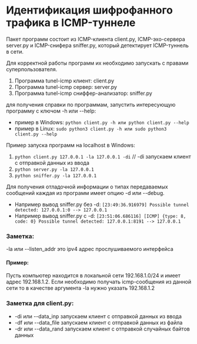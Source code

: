 # Идентификация шифрофанного трафика в ICMP-туннеле

Пакет программ состоит из ICMP-клиента client.py, ICMP-эхо-сервера server.py и ICMP-снифера sniffer.py, который детектирует ICMP-туннель в сети.

Для корректной работы программ их необходимо запускать с правами суперпользователя.

1. Программа tunel-icmp клиент: client.py
2. Программа tunel-icmp сервер: server.py
3. Программа tunel-icmp сниффер-анализатор: sniffer.py

для получения справки по программам, запустить интересующую программу с ключом -h или --help:
* пример в Windows: `python client.py -h или python client.py --help`
* пример в Linux: `sudo python3 client.py -h или sudo python3 client.py --help`

Пример запуска программ на localhost в Windows:
1. `python client.py 127.0.0.1 -la 127.0.0.1 -di`			// -di запускаем клиент с отправкой данных из ввода
2. `python server.py -la 127.0.0.1`
3. `python sniffer.py -la 127.0.0.1`

Для получения отладочной информации о типах передаваемых сообщений каждая из программ имеет опцию -d или --debug.
* Например вывод sniffer.py без -d: `[23:49:36.916979] Possible tunnel detected: 127.0.0.1:0 --> 127.0.0.1`
* Например вывод sniffer.py с -d: `[23:51:06.686116] [ICMP] {type: 8, code: 0} Possible tunnel detected: 127.0.0.1:8191 --> 127.0.0.1`


### Заметка: 
-la или --listen_addr это ipv4 адрес прослушиваемого интерфейса
#### Пример:
Пусть компьютер находится в локальной сети 192.168.1.0/24 и имеет адрес 192.168.1.2.
Если необходимо получать icmp-сообщения из данной сети то в качестве аргумента -la нужно указать 192.168.1.2

### Заметка для client.py:
* -di или --data_inp запускаем клиент с отправкой данных из ввода
* -df или --data_file запускаем клиент с отправкой данных из файла 
* -dr или --data_rand запускаем клиент с отправкой случайных байтов данных


